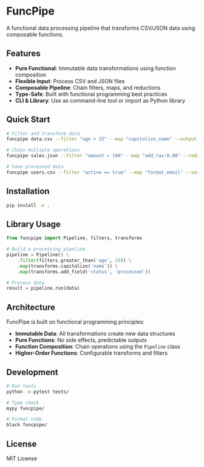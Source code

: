 # FuncPipe

A functional data processing pipeline that transforms CSV/JSON data using composable functions.

## Features

- **Pure Functional**: Immutable data transformations using function composition
- **Flexible Input**: Process CSV and JSON files
- **Composable Pipeline**: Chain filters, maps, and reductions
- **Type-Safe**: Built with functional programming best practices
- **CLI & Library**: Use as command-line tool or import as Python library

## Quick Start

```bash
# Filter and transform data
funcpipe data.csv --filter "age > 25" --map "capitalize_name" --output json

# Chain multiple operations  
funcpipe sales.json --filter "amount > 100" --map "add_tax:0.08" --reduce "sum:amount"

# Save processed data
funcpipe users.csv --filter "active == true" --map "format_email" --save cleaned_users.json
```

## Installation

```bash
pip install -e .
```

## Library Usage

```python
from funcpipe import Pipeline, filters, transforms

# Build a processing pipeline
pipeline = Pipeline() \
    .filter(filters.greater_than('age', 25)) \
    .map(transforms.capitalize('name')) \
    .map(transforms.add_field('status', 'processed'))

# Process data
result = pipeline.run(data)
```

## Architecture

FuncPipe is built on functional programming principles:
- **Immutable Data**: All transformations create new data structures
- **Pure Functions**: No side effects, predictable outputs
- **Function Composition**: Chain operations using the `Pipeline` class
- **Higher-Order Functions**: Configurable transforms and filters

## Development

```bash
# Run tests
python -m pytest tests/

# Type check
mypy funcpipe/

# Format code
black funcpipe/
```

## License

MIT License
